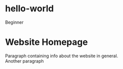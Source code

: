 # hello-world
Beginner
<!DOCTYPE html>
<html>
<head> 
<meta charset="UTF-8">
  <title> My Website </title>
</head>
<body>
  <h1> Website Homepage </h1>
  <p>
    Paragraph containing info about the website in general.
    <br>
    Another paragraph
  </p>
  </body>
 </html>

